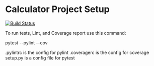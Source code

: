 # Calculator Project Setup
[![Build Status](https://app.travis-ci.com/imdp7/calc2.svg?branch=main)](https://app.travis-ci.com/imdp7/calc2)

To run tests, Lint, and Coverage report use this command:

pytest  --pylint --cov

.pylintrc is the config for pylint
.coveragerc is the config for coverage
setup.py is a config file for pytest
